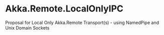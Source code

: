 # Akka.Remote.LocalOnlyIPC
Proposal for Local Only Akka.Remote Transport(s) - using NamedPipe and Unix Domain Sockets
